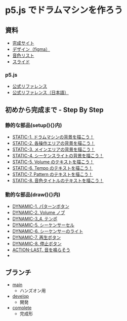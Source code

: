 # p5.js でドラムマシンを作ろう

## 資料

- [完成サイト](https://drum-machine-hands-on.vercel.app/)
- [デザイン（figma）](https://www.figma.com/design/8d4SGsU4Y1bpFQmreDhfWG/2024%2F10%2F19-%E3%83%8F%E3%83%B3%E3%82%BA%E3%82%AA%E3%83%B3-%E3%83%89%E3%83%A9%E3%83%A0%E3%83%9E%E3%82%B7%E3%83%B3?node-id=0-1&t=xdLsuuY3aTSb83oh-1)
- [音色リスト](https://ydm-01.vercel.app/music-list/)
- [スライド](https://docs.google.com/presentation/d/e/2PACX-1vTpdbNQtCGuEH-gfWEAwVYvvzqxFZ-aRWlJIqYbjGQpCLOy2djAF9BKc4LAKtmloXMWEHgyw5XxSTDa/pub?start=false&loop=false)

### p5.js

- [公式リファレンス](https://p5js.org/reference/)
- [公式リファレンス（日本語）](https://p5js-ja.pages.dev/reference/)

## 初めから完成まで - Step By Step

### 静的な部品(setup(){}内)

- [STATIC-1. ドラムマシンの背景を描こう！](https://github.com/yuske-nakajima/drum-machine-hands-on/commit/e77cab00b4f1129781248998573bff91ded804bc)
- [STATIC-2. 各操作エリアの背景を描こう！](https://github.com/yuske-nakajima/drum-machine-hands-on/commit/71b6bea44d80fa6c8b033e2eea2a379000ef88ae)
- [STATIC-3. メインエリアの背景を描こう！](https://github.com/yuske-nakajima/drum-machine-hands-on/commit/cc812ffe3f116c09dcd1d4dad86c88f2eedb9a12)
- [STATIC-4. シーケンスライトの背景を描こう！](https://github.com/yuske-nakajima/drum-machine-hands-on/commit/47d5f4ab4965124d84e1cd0b87f50e6c2de99289)
- [STATIC-5. Volume のテキストを描こう！](https://github.com/yuske-nakajima/drum-machine-hands-on/commit/97c89426a6330e84ce5d5aab14cedea73c87205d)
- [STATIC-6. Tempo のテキストを描こう！](https://github.com/yuske-nakajima/drum-machine-hands-on/commit/ba9c4780db8771a4a4959a728a87e2cf84d028ce)
- [STATIC-7. Pattern のテキストを描こう！](https://github.com/yuske-nakajima/drum-machine-hands-on/commit/a60e086d872d839f7fd9bc6c8311159c09e1bbe2)
- [STATIC-8. 音色タイトルのテキストを描こう！
  ](https://github.com/yuske-nakajima/drum-machine-hands-on/commit/f9e82cd0864052a372645c26b501d8e6a7558d27)

### 動的な部品(draw(){}内)

- [DYNAMIC-1. パターンボタン](https://github.com/yuske-nakajima/drum-machine-hands-on/commit/9fd99599a67f6af40aebff21b7fb4754eadd3234)
- [DYNAMIC-2. Volume ノブ](https://github.com/yuske-nakajima/drum-machine-hands-on/commit/35cb22059029ddac83029160ba8334ae8e0d28b7)
- [DYNAMIC-3_4. テンポ](https://github.com/yuske-nakajima/drum-machine-hands-on/commit/e1040fdd0ddd48d4c963180b2cc2f12cbf1b548e)
- [DYNAMIC-5. シーケンサーセル](https://github.com/yuske-nakajima/drum-machine-hands-on/commit/d1ff282017a7b789604b60cd8534ef6f23d1a4c1)
- [DYNAMIC-6. シーケンサーのライト](https://github.com/yuske-nakajima/drum-machine-hands-on/commit/20e0cf6371bbddc12754b668df643c9291995c4b)
- [DYNAMIC-7. 再生ボタン](https://github.com/yuske-nakajima/drum-machine-hands-on/commit/24d80997077937c01a1dd84c72c529d3341e4a25)
- [DYNAMIC-8. 停止ボタン](https://github.com/yuske-nakajima/drum-machine-hands-on/commit/12d768565d27ab54f432a679620635107d1b6423)
- [ACTION-LAST. 音を鳴らそう](https://github.com/yuske-nakajima/drum-machine-hands-on/commit/8af5b840ae7660edc4ccd74dad06f21d68708e18)
- []()

## ブランチ

- [main](https://github.com/yuske-nakajima/drum-machine-hands-on/blob/main/README.md)
  - ハンズオン用
- [develop](https://github.com/yuske-nakajima/drum-machine-hands-on/blob/develop/README.md)
  - 開発
- [complete](https://github.com/yuske-nakajima/drum-machine-hands-on/blob/complete/README.md)
  - 完成形
